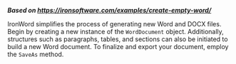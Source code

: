 ***Based on <https://ironsoftware.com/examples/create-empty-word/>***

IronWord simplifies the process of generating new Word and DOCX files. Begin by creating a new instance of the `WordDocument` object. Additionally, structures such as paragraphs, tables, and sections can also be initiated to build a new Word document. To finalize and export your document, employ the `SaveAs` method.